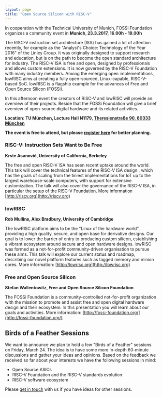 ```yaml
---
layout: page
title: "Open Source Silicon with RISC-V"
---
```


In cooperation with the Technical University of Munich, FOSSi
Foundation organizes a community event in
**Munich, 23.3.2017, 16.00h - 19.00h**

The RISC-V instruction set architecture (ISA) has gained a lot of
attention recently, for example as the "Analyst's Choice: Technology
of the Year 2016" of the Linley Group. It was originally designed to
support research and education, but is on the path to become the open
standard architecture for industry. The RISC-V ISA is free and open,
designed by professionals and allows custom extensions. It is now
governed by the RISC-V Foundation with many industry members. Among
the emerging open implementations, lowRISC aims at creating a fully
open-sourced, Linux-capable, RISC-V-based SoC. lowRISC is a flagship
example for the advances of Free and Open Source Silicon (FOSSi).

In this afternoon event the creators of RISC-V and lowRISC will
provide an overview of their projects. Beside that the FOSSi
Foundation will give a brief overview of open-source digital hardware
and its related activities.

**Location: TU München, Lecture Hall N1179,
[Theresienstraße 90, 80333 München](http://www.openstreetmap.org/?mlat=48.1502&mlon=11.5685#map=15/48.1502/11.5685&layers=T)**

<div class="alert alert-info"><b>The event is free to attend, but
please <a href="https://goo.gl/forms/WHhJnlvftof3riXn2">register
here</a> for better planning.</b></div>

### RISC-V: Instruction Sets Want to Be Free
**Krste Asanović, University of California, Berkeley**

The free and open RISC-V ISA has seen recent uptake around the
world. This talk will cover the technical features of the RISC-V ISA
design , which has the goals of scaling from the tiniest
implementations for IoT up to the largest warehouse-scale computers,
with support for extensive customization. The talk will also cover the
governance of the RISC-V ISA, in particular the setup of the RISC-V
Foundation. More information [http://riscv.org](http://riscv.org)

### lowRISC
**Rob Mullins, Alex Bradbury, University of Cambridge**

The lowRISC platform aims to be the "Linux of the hardware world",
providing a high quality, secure, and open base for derivative
designs. Our goal is to lower the barrier of entry to producing custom
silicon, establishing a vibrant ecosystem around secure and open
hardware designs. lowRISC was formed as a not-for-profit
community-driven organisation to pursue these aims. This talk will
explore our current status and roadmap, describing our novel platform
features such as tagged memory and minion cores. More information:
[http://lowrisc.org](http://lowrisc.org)

### Free and Open Source Silicon
**Stefan Wallentowitz, Free and Open Source Silicon Foundation**

The FOSSi Foundation is a community-controlled not-for-profit
organization with the mission to promote and assist free and open
digital hardware design and their ecosystem. In this presentation you
will learn about our goals and activities. More information:
[http://fossi-foundation.org/](http://fossi-foundation.org/)

## Birds of a Feather Sessions


We want to announce we plan to hold a few "Birds of a Feather"
sessions on Friday, March 24. The idea is to have some more in-depth
60-minute discussions and gather your ideas and opinions. Based on the
feedback we received so far about your interests we have the following
sessions in mind:

 * Open Source ASICs
 * RISC-V Foundation and the RISC-V standards evolution
 * RISC-V software ecosystem

Please [get in touch](mailto:stefan@fossi-foundation.org) with us if
you have ideas for other sessions.
